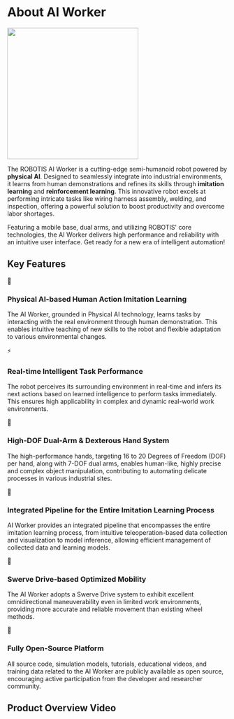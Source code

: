 # About AI Worker

<img src="/aiworker_front.png" width="300"/>

The ROBOTIS AI Worker is a cutting-edge semi-humanoid robot powered by **physical AI**. Designed to seamlessly integrate into industrial environments, it learns from human demonstrations and refines its skills through **imitation learning** and **reinforcement learning**. This innovative robot excels at performing intricate tasks like wiring harness assembly, welding, and inspection, offering a powerful solution to boost productivity and overcome labor shortages.

Featuring a mobile base, dual arms, and utilizing ROBOTIS' core technologies, the AI Worker delivers high performance and reliability with an intuitive user interface. Get ready for a new era of intelligent automation!

## Key Features

<div class="features">
  <div class="feature-item">
    <div class="feature-icon">🧠</div>
    <h3>Physical AI-based Human Action Imitation Learning</h3>
    <p>The AI Worker, grounded in Physical AI technology, learns tasks by interacting with the real environment through human demonstration. This enables intuitive teaching of new skills to the robot and flexible adaptation to various environmental changes.</p>
  </div>

  <div class="feature-item">
    <div class="feature-icon">⚡</div>
    <h3>Real-time Intelligent Task Performance</h3>
    <p>The robot perceives its surrounding environment in real-time and infers its next actions based on learned intelligence to perform tasks immediately. This ensures high applicability in complex and dynamic real-world work environments.</p>
  </div>

  <div class="feature-item">
    <div class="feature-icon">🦾</div>
    <h3>High-DOF Dual-Arm & Dexterous Hand System</h3>
    <p>The high-performance hands, targeting 16 to 20 Degrees of Freedom (DOF) per hand, along with 7-DOF dual arms, enables human-like, highly precise and complex object manipulation, contributing to automating delicate processes in various industrial sites.</p>
  </div>

  <div class="feature-item">
    <div class="feature-icon">🔄</div>
    <h3>Integrated Pipeline for the Entire Imitation Learning Process</h3>
    <p>AI Worker provides an integrated pipeline that encompasses the entire imitation learning process, from intuitive teleoperation-based data collection and visualization to model inference, allowing efficient management of collected data and learning models.</p>
  </div>

  <div class="feature-item">
    <div class="feature-icon">🧭</div>
    <h3>Swerve Drive-based Optimized Mobility</h3>
    <p>The AI Worker adopts a Swerve Drive system to exhibit excellent omnidirectional maneuverability even in limited work environments, providing more accurate and reliable movement than existing wheel methods.</p>
  </div>

  <div class="feature-item">
    <div class="feature-icon">🤩</div>
    <h3>Fully Open-Source Platform</h3>
    <p>All source code, simulation models, tutorials, educational videos, and training data related to the AI Worker are publicly available as open source, encouraging active participation from the developer and researcher community.</p>
  </div>
</div>

## Product Overview Video

<YouTube videoId="DX7DEf9s3Eg" />
